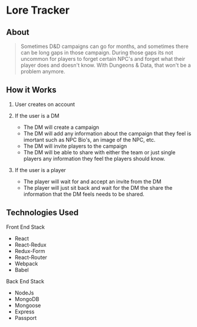 # Lore Tracker

##  About

> Sometimes D&D campaigns can go for months, and sometimes there can be long gaps in those campaign. During those gaps its not uncommon for players to forget certain NPC's and forget what their player does and doesn't know. With Dungeons & Data, that won't be a problem anymore.

## How it Works

1. User creates on account

2. If the user is a DM
    * The DM will create a campaign
    * The DM will add any information about the campaign that they feel is imortant such as NPC Bio's, an image of the NPC, etc.
    * The DM will invite players to the campaign
    * The DM will be able to share with either the team or just single players any information they feel the players should know.

3. If the user is a player
    * The player will wait for and accept an invite from the DM
    * The player will just sit back and wait for the DM the share the information that the DM feels needs to be shared.

## Technologies Used

Front End Stack
- React
- React-Redux
- Redux-Form
- React-Router
- Webpack
- Babel

Back End Stack
- NodeJs
- MongoDB
- Mongoose
- Express
- Passport
